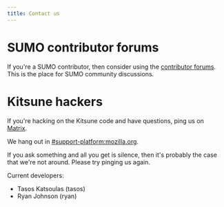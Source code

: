 ```yaml
---
title: Contact us
---
```


# SUMO contributor forums

If you\'re a SUMO contributor, then consider using the [contributor
forums](https://support.mozilla.org/en-US/forums). This is the place for
SUMO community discussions.

# Kitsune hackers

If you\'re hacking on the Kitsune code and have questions, ping us on
[Matrix](https://wiki.mozilla.org/Matrix).

We hang out in
[#support-platform:mozilla.org](https://chat.mozilla.org/#/room/#support-platform:mozilla.org).

If you ask something and all you get is silence, then it\'s probably the
case that we\'re not around. Please try pinging us again.

Current developers:

-   Tasos Katsoulas (tasos)
-   Ryan Johnson (ryan)
